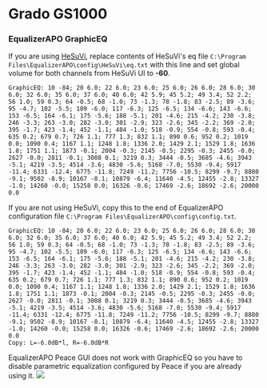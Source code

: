 # Grado GS1000
### EqualizerAPO GraphicEQ
If you are using [HeSuVi](https://sourceforge.net/projects/hesuvi/), replace contents of HeSuVi's eq file `C:\Program Files\EqualizerAPO\config\HeSuVi\eq.txt` with this line and set global volume for both channels from HeSuVi UI to **-60**.
```
GraphicEQ: 10 -84; 20 6.0; 22 6.0; 23 6.0; 25 6.0; 26 6.0; 28 6.0; 30 6.0; 32 6.0; 35 6.0; 37 6.0; 40 6.0; 42 5.9; 45 5.2; 49 3.4; 52 2.2; 56 1.0; 59 0.3; 64 -0.5; 68 -1.0; 73 -1.3; 78 -1.8; 83 -2.5; 89 -3.6; 95 -4.7; 102 -5.5; 109 -6.0; 117 -6.3; 125 -6.5; 134 -6.6; 143 -6.6; 153 -6.5; 164 -6.1; 175 -5.6; 188 -5.1; 201 -4.6; 215 -4.2; 230 -3.8; 246 -3.3; 263 -3.0; 282 -3.0; 301 -2.9; 323 -2.6; 345 -2.2; 369 -2.0; 395 -1.7; 423 -1.4; 452 -1.1; 484 -1.0; 518 -0.9; 554 -0.8; 593 -0.4; 635 0.2; 679 0.7; 726 1.1; 777 1.3; 832 1.1; 890 0.6; 952 0.2; 1019 0.0; 1090 0.4; 1167 1.1; 1248 1.8; 1336 2.0; 1429 2.1; 1529 1.8; 1636 1.8; 1751 1.1; 1873 -0.1; 2004 -0.3; 2145 -0.5; 2295 -0.3; 2455 -0.0; 2627 -0.0; 2811 -0.1; 3008 0.1; 3219 0.3; 3444 -0.5; 3685 -4.6; 3943 -5.1; 4219 -3.5; 4514 -3.6; 4830 -5.6; 5168 -7.0; 5530 -9.4; 5917 -11.4; 6331 -12.4; 6775 -11.8; 7249 -11.2; 7756 -10.5; 8299 -9.7; 8880 -9.1; 9502 -8.9; 10167 -8.1; 10879 -6.4; 11640 -4.5; 12455 -2.8; 13327 -1.0; 14260 -0.0; 15258 0.0; 16326 -0.6; 17469 -2.6; 18692 -2.6; 20000 0.0
```
If you are not using HeSuVi, copy this to the end of EqualizerAPO configuration file `C:\Program Files\EqualizerAPO\config\config.txt`.
```
GraphicEQ: 10 -84; 20 6.0; 22 6.0; 23 6.0; 25 6.0; 26 6.0; 28 6.0; 30 6.0; 32 6.0; 35 6.0; 37 6.0; 40 6.0; 42 5.9; 45 5.2; 49 3.4; 52 2.2; 56 1.0; 59 0.3; 64 -0.5; 68 -1.0; 73 -1.3; 78 -1.8; 83 -2.5; 89 -3.6; 95 -4.7; 102 -5.5; 109 -6.0; 117 -6.3; 125 -6.5; 134 -6.6; 143 -6.6; 153 -6.5; 164 -6.1; 175 -5.6; 188 -5.1; 201 -4.6; 215 -4.2; 230 -3.8; 246 -3.3; 263 -3.0; 282 -3.0; 301 -2.9; 323 -2.6; 345 -2.2; 369 -2.0; 395 -1.7; 423 -1.4; 452 -1.1; 484 -1.0; 518 -0.9; 554 -0.8; 593 -0.4; 635 0.2; 679 0.7; 726 1.1; 777 1.3; 832 1.1; 890 0.6; 952 0.2; 1019 0.0; 1090 0.4; 1167 1.1; 1248 1.8; 1336 2.0; 1429 2.1; 1529 1.8; 1636 1.8; 1751 1.1; 1873 -0.1; 2004 -0.3; 2145 -0.5; 2295 -0.3; 2455 -0.0; 2627 -0.0; 2811 -0.1; 3008 0.1; 3219 0.3; 3444 -0.5; 3685 -4.6; 3943 -5.1; 4219 -3.5; 4514 -3.6; 4830 -5.6; 5168 -7.0; 5530 -9.4; 5917 -11.4; 6331 -12.4; 6775 -11.8; 7249 -11.2; 7756 -10.5; 8299 -9.7; 8880 -9.1; 9502 -8.9; 10167 -8.1; 10879 -6.4; 11640 -4.5; 12455 -2.8; 13327 -1.0; 14260 -0.0; 15258 0.0; 16326 -0.6; 17469 -2.6; 18692 -2.6; 20000 0.0
Copy: L=-6.0dB*l, R=-6.0dB*R
```
EqualizerAPO Peace GUI does not work with GraphicEQ so you have to disable parametric equalization configured by Peace if you are already using it.
![](https://raw.githubusercontent.com/jaakkopasanen/AutoEq/master/results/Sonoma%20Model%20One/headphoncecom/onear/Grado%20GS1000/Grado%20GS1000.png)
